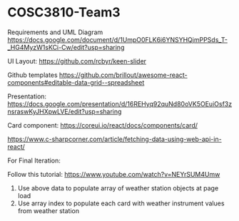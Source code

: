 # COSC3810-Team3
Requirements and UML Diagram https://docs.google.com/document/d/1UmpO0FLK6i6YNSYHQjmPPSds_T-_HG4MyzW1sKCi-Cw/edit?usp=sharing

UI Layout: https://github.com/rcbyr/keen-slider

Github templates https://github.com/brillout/awesome-react-components#editable-data-grid--spreadsheet

Presentation: https://docs.google.com/presentation/d/16REHyq92quNd80oVK5OEuiOsf3znsraswKyJHXpwLVE/edit?usp=sharing

Card component: https://coreui.io/react/docs/components/card/

https://www.c-sharpcorner.com/article/fetching-data-using-web-api-in-react/


For Final Iteration:

Follow this tutorial: https://www.youtube.com/watch?v=NEYrSUM4Umw

1. Use above data to populate array of weather station objects at page load
2. Use array index to populate each card with weather instrument values from weather station

